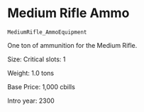 # Medium Rifle Ammo

`MediumRifle_AmmoEquipment`

One ton of ammunition for the Medium Rifle.

Size: Critical slots: 1

Weight: 1.0 tons

Base Price: 1,000 cbills

Intro year: 2300

